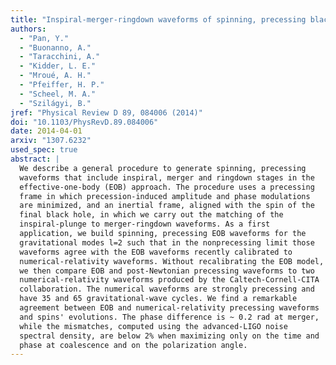 ```yaml
---
title: "Inspiral-merger-ringdown waveforms of spinning, precessing black-hole binaries in the effective-one-body formalism"
authors:
  - "Pan, Y."
  - "Buonanno, A."
  - "Taracchini, A."
  - "Kidder, L. E."
  - "Mroué, A. H."
  - "Pfeiffer, H. P."
  - "Scheel, M. A."
  - "Szilágyi, B."
jref: "Physical Review D 89, 084006 (2014)"
doi: "10.1103/PhysRevD.89.084006"
date: 2014-04-01
arxiv: "1307.6232"
used_spec: true
abstract: |
  We describe a general procedure to generate spinning, precessing
  waveforms that include inspiral, merger and ringdown stages in the
  effective-one-body (EOB) approach. The procedure uses a precessing
  frame in which precession-induced amplitude and phase modulations
  are minimized, and an inertial frame, aligned with the spin of the
  final black hole, in which we carry out the matching of the
  inspiral-plunge to merger-ringdown waveforms. As a first
  application, we build spinning, precessing EOB waveforms for the
  gravitational modes l=2 such that in the nonprecessing limit those
  waveforms agree with the EOB waveforms recently calibrated to
  numerical-relativity waveforms. Without recalibrating the EOB model,
  we then compare EOB and post-Newtonian precessing waveforms to two
  numerical-relativity waveforms produced by the Caltech-Cornell-CITA
  collaboration. The numerical waveforms are strongly precessing and
  have 35 and 65 gravitational-wave cycles. We find a remarkable
  agreement between EOB and numerical-relativity precessing waveforms
  and spins' evolutions. The phase difference is ~ 0.2 rad at merger,
  while the mismatches, computed using the advanced-LIGO noise
  spectral density, are below 2% when maximizing only on the time and
  phase at coalescence and on the polarization angle.
---
```

